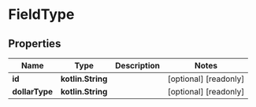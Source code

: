 
# FieldType

## Properties
Name | Type | Description | Notes
------------ | ------------- | ------------- | -------------
**id** | **kotlin.String** |  |  [optional] [readonly]
**dollarType** | **kotlin.String** |  |  [optional] [readonly]



